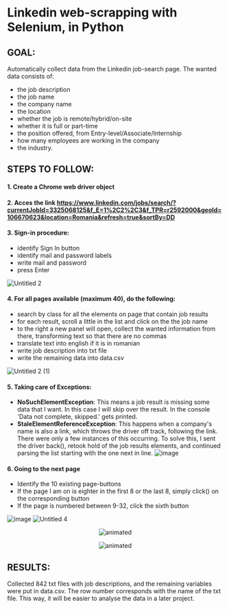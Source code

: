 # Linkedin web-scrapping with Selenium, in Python

## GOAL:
Automatically collect data from the Linkedin job-search page. The wanted data consists of:
+ the job description 
+ the job name 
+ the company name
+ the location
+ whether the job is remote/hybrid/on-site
+ whether it is full or part-time 
+ the position offered, from Entry-level/Associate/Internship
+ how many employees are working in the company 
+ the industry.


## STEPS TO FOLLOW:
#### 1. Create a Chrome web driver object
#### 2. Acces the link https://www.linkedin.com/jobs/search/?currentJobId=3325068125&f_E=1%2C2%2C3&f_TPR=r2592000&geoId=106670623&location=Romania&refresh=true&sortBy=DD

#### 3. Sign-in procedure: 
+ identify Sign In button
+ identify mail and password labels
+ write mail and password
+ press Enter

![Untitled 2](https://user-images.githubusercontent.com/101098099/221193613-ade4b08f-9ac7-4861-83d5-c6e1acb70210.gif)


#### 4. For all pages available (maximum 40), do the following: 
+ search by class for all the elements on page that contain job results
+ for each result, scroll a little in the list and click on the the job name
+ to the right a new panel will open, collect the wanted information from there, transforming text so that there are no commas
+ translate text into english if it is in romanian
+ write job description into txt file
+ write the remaining data into data.csv

![Untitled 2 (1)](https://user-images.githubusercontent.com/101098099/221197152-0d64e223-ef16-47ae-be5d-aff4e3eec422.gif)


#### 5. Taking care of Exceptions:
+ <b>NoSuchElementException</b>:  This means a job result is missing some data that I want. In this case I will skip over the result. In the console 'Data not complete, skipped.' gets printed.
+ <b>StaleElementReferenceException</b>:  This happens when a company's name is also a link, which throws the driver off track, following the link. There were only a few instances of this occurring. To solve this, I sent the driver back(), retook hold of the job results elements, and continued parsing the list starting with the one  next in line.
![image](https://user-images.githubusercontent.com/101098099/221198300-a2de1d40-15c3-4086-9a1a-475c00d4f531.png)



#### 6. Going to the next page
+ Identify the 10 existing page-buttons
+ If the page I am on is eighter in the first 8 or the last 8, simply click() on the corresponding button
+ If the page is numbered between 9-32, click the sixth button

![image](https://user-images.githubusercontent.com/101098099/221200802-353e8ceb-16bd-4462-bbbc-7c6c2fe8409e.png)
![Untitled 4](https://user-images.githubusercontent.com/101098099/221200874-ca176d26-34c3-4b2c-9b64-235dc8aec1d2.gif)
<p align="center">
  <img  src="![image](https://user-images.githubusercontent.com/101098099/221200802-353e8ceb-16bd-4462-bbbc-7c6c2fe8409e.png)" alt="animated">
</p>
<p align="center">
  <img src="![Untitled 4](https://user-images.githubusercontent.com/101098099/221200874-ca176d26-34c3-4b2c-9b64-235dc8aec1d2.gif)" alt="animated">
</p>

## RESULTS:
Collected 842 txt files with job descriptions, and the remaining variables were put in data.csv. The row number corresponds with the name of the txt file. This way, it will be easier to analyse the data in a later project.
